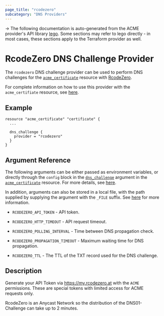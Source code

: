 ```yaml
---
page_title: "rcodezero"
subcategory: "DNS Providers"
---
```


-> The following documentation is auto-generated from the ACME
provider's API library [lego](https://go-acme.github.io/lego/).  Some
sections may refer to lego directly - in most cases, these sections
apply to the Terraform provider as well.

# RcodeZero DNS Challenge Provider

The `rcodezero` DNS challenge provider can be used to perform DNS challenges for
the [`acme_certificate`][resource-acme-certificate] resource with
[RcodeZero](https://www.rcodezero.at/).

[resource-acme-certificate]: ../resources/certificate.md

For complete information on how to use this provider with the `acme_certifiate`
resource, see [here][resource-acme-certificate-dns-challenges].

[resource-acme-certificate-dns-challenges]: ../resources/certificate.md#using-dns-challenges

## Example

```hcl
resource "acme_certificate" "certificate" {
  ...

  dns_challenge {
    provider = "rcodezero"
  }
}
```
## Argument Reference

The following arguments can be either passed as environment variables, or
directly through the `config` block in the
[`dns_challenge`][resource-acme-certificate-dns-challenge-arg] argument in the
[`acme_certificate`][resource-acme-certificate] resource. For more details, see
[here][resource-acme-certificate-dns-challenges].

[resource-acme-certificate-dns-challenge-arg]: ../resources/certificate.md#dns_challenge

In addition, arguments can also be stored in a local file, with the path
supplied by supplying the argument with the `_FILE` suffix. See
[here][acme-certificate-file-arg-example] for more information.

[acme-certificate-file-arg-example]: ../resources/certificate.md#using-variable-files-for-provider-arguments

* `RCODEZERO_API_TOKEN` - API token.

* `RCODEZERO_HTTP_TIMEOUT` - API request timeout.
* `RCODEZERO_POLLING_INTERVAL` - Time between DNS propagation check.
* `RCODEZERO_PROPAGATION_TIMEOUT` - Maximum waiting time for DNS propagation.
* `RCODEZERO_TTL` - The TTL of the TXT record used for the DNS challenge.

## Description

Generate your API Token via https://my.rcodezero.at with the `ACME` permissions.
These are special tokens with limited access for ACME requests only.

RcodeZero is an Anycast Network so the distribution of the DNS01-Challenge can take up to 2 minutes.


